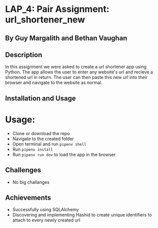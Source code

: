 # LAP_4: Pair Assignment: url_shortener_new 
## By Guy Margalith and Bethan Vaughan 

## Description

In this assignment we were asked to create a url shortener app using Python. The app allows the user to enter any website's url and recieve a shortened url in return. The user can then paste this new url into their browser and navigate to the website as normal.

## Installation and Usage

# Usage:

- Clone or download the repo
- Navigate to the created folder
- Open terminal and run `pipenv shell`
- Run `pipenv install`
- Run `pipenv run dev` to load the app in the browser

## Challenges 

- No big challanges

## Achievements

- Successfully using SQLAlchemy 
- Discovering and implementing Hashid to create unique identifiers to attach to every newly created url 
